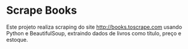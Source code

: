 # Scrape Books

Este projeto realiza scraping do site http://books.toscrape.com usando Python e BeautifulSoup, extraindo dados de livros como título, preço e estoque.
